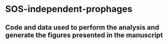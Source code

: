 # SOS-independent-prophages

## Code and data used to perform the analysis and generate the figures presented in the manuscript
